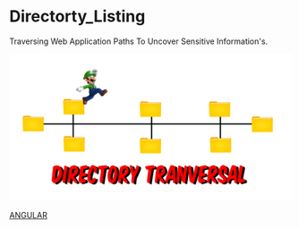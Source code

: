 # Directorty_Listing
Traversing Web Application Paths To Uncover Sensitive Information's. 

![](https://github.com/fixitgearware/Directorty_Listing/blob/main/Directory-Tranversal.png)

<a href="https://github.com/fixitgearware/Directorty_Listing/blob/main/01-Angular">ANGULAR</a>
